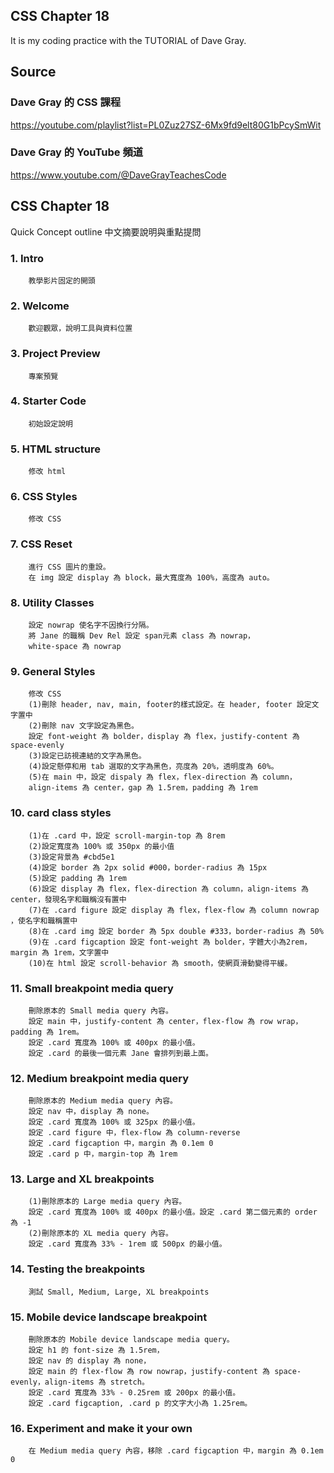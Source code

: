 ## CSS Chapter 18
It is my coding practice with the TUTORIAL of Dave Gray. 

## Source
### Dave Gray 的 CSS 課程
https://youtube.com/playlist?list=PL0Zuz27SZ-6Mx9fd9elt80G1bPcySmWit

### Dave Gray 的 YouTube 頻道
https://www.youtube.com/@DaveGrayTeachesCode

## CSS Chapter 18
   Quick Concept outline
   中文摘要說明與重點提問

###  1. Intro
        教學影片固定的開頭

###  2. Welcome
        歡迎觀眾，說明工具與資料位置

###  3. Project Preview
        專案預覽

###  4. Starter Code
        初始設定說明

###  5. HTML structure
        修改 html

###  6. CSS Styles
        修改 CSS

###  7. CSS Reset
        進行 CSS 圖片的重設。
        在 img 設定 display 為 block，最大寬度為 100%，高度為 auto。

###  8. Utility Classes
        設定 nowrap 使名字不因換行分隔。
        將 Jane 的職稱 Dev Rel 設定 span元素 class 為 nowrap，
        white-space 為 nowrap

###  9. General Styles
        修改 CSS
        (1)刪除 header, nav, main, footer的樣式設定。在 header, footer 設定文字置中
        (2)刪除 nav 文字設定為黑色。
        設定 font-weight 為 bolder，display 為 flex，justify-content 為 space-evenly
        (3)設定已訪視連結的文字為黑色。
        (4)設定懸停和用 tab 選取的文字為黑色，亮度為 20%，透明度為 60%。
        (5)在 main 中，設定 dispaly 為 flex，flex-direction 為 column，
        align-items 為 center，gap 為 1.5rem，padding 為 1rem

### 10. card class styles
        (1)在 .card 中，設定 scroll-margin-top 為 8rem
        (2)設定寬度為 100% 或 350px 的最小值
        (3)設定背景為 #cbd5e1
        (4)設定 border 為 2px solid #000，border-radius 為 15px
        (5)設定 padding 為 1rem
        (6)設定 display 為 flex，flex-direction 為 column，align-items 為 center，發現名字和職稱沒有置中
        (7)在 .card figure 設定 display 為 flex，flex-flow 為 column nowrap ，使名字和職稱置中
        (8)在 .card img 設定 border 為 5px double #333，border-radius 為 50%
        (9)在 .card figcaption 設定 font-weight 為 bolder，字體大小為2rem，margin 為 1rem，文字置中
        (10)在 html 設定 scroll-behavior 為 smooth，使網頁滑動變得平緩。

### 11. Small breakpoint media query
        刪除原本的 Small media query 內容。
        設定 main 中，justify-content 為 center，flex-flow 為 row wrap，padding 為 1rem。
        設定 .card 寬度為 100% 或 400px 的最小值。
        設定 .card 的最後一個元素 Jane 會排列到最上面。

### 12. Medium breakpoint media query
        刪除原本的 Medium media query 內容。
        設定 nav 中，display 為 none。
        設定 .card 寬度為 100% 或 325px 的最小值。
        設定 .card figure 中，flex-flow 為 column-reverse
        設定 .card figcaption 中，margin 為 0.1em 0
        設定 .card p 中，margin-top 為 1rem

### 13. Large and XL breakpoints
        (1)刪除原本的 Large media query 內容。
        設定 .card 寬度為 100% 或 400px 的最小值。設定 .card 第二個元素的 order 為 -1
        (2)刪除原本的 XL media query 內容。
        設定 .card 寬度為 33% - 1rem 或 500px 的最小值。

### 14. Testing the breakpoints
        測試 Small, Medium, Large, XL breakpoints

### 15. Mobile device landscape breakpoint
        刪除原本的 Mobile device landscape media query。
        設定 h1 的 font-size 為 1.5rem，
        設定 nav 的 display 為 none，
        設定 main 的 flex-flow 為 row nowrap，justify-content 為 space-evenly，align-items 為 stretch。
        設定 .card 寬度為 33% - 0.25rem 或 200px 的最小值。
        設定 .card figcaption, .card p 的文字大小為 1.25rem。

### 16. Experiment and make it your own
        在 Medium media query 內容，移除 .card figcaption 中，margin 為 0.1em 0
